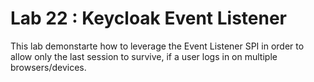 # Lab 22 : Keycloak Event Listener

This lab demonstarte how to leverage the Event Listener SPI in order to allow only the last session to survive, if a user logs in on multiple browsers/devices.



